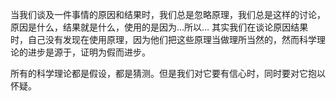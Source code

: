 当我们谈及一件事情的原因和结果时，我们总是忽略原理，我们总是这样的讨论，原因是什么，结果就是什么，使用的是因为…所以…
其实我们在谈论原因结果时，自己没有发现在使用原理，因为他们把这些原理当做理所当然的，然而科学理论的进步是源于，证明为假而进步。

所有的科学理论都是假设，都是猜测。但是我们对它要有信心时，同时要对它抱以怀疑。

